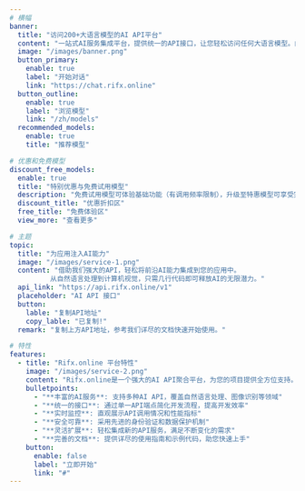 ```yaml
---
# 横幅
banner:
  title: "访问200+大语言模型的AI API平台"
  content: "一站式AI服务集成平台，提供统一的API接口，让您轻松访问任何大语言模型。内置故障转移、负载均衡、自动重试和智能缓存等企业级特性。"
  image: "/images/banner.png"
  button_primary:
    enable: true
    label: "开始对话"
    link: "https://chat.rifx.online"
  button_outline:
    enable: true
    label: "浏览模型"
    link: "/zh/models"
  recommended_models:
    enable: true
    title: "推荐模型"

# 优惠和免费模型
discount_free_models:
  enable: true
  title: "特别优惠与免费试用模型"
  description: "免费试用模型可体验基础功能（有调用频率限制），升级至特惠模型可享受完整功能与更高性能"
  discount_title: "优惠折扣区"
  free_title: "免费体验区"
  view_more: "查看更多"

# 主题
topic:
  title: "为应用注入AI能力"
  image: "/images/service-1.png"
  content: "借助我们强大的API，轻松将前沿AI能力集成到您的应用中。
          从自然语言处理到计算机视觉，只需几行代码即可释放AI的无限潜力。"
  api_link: "https://api.rifx.online/v1"
  placeholder: "AI API 接口"
  button:
    lable: "复制API地址"
    copy_lable: "已复制!"
  remark: "复制上方API地址，参考我们详尽的文档快速开始使用。"

# 特性
features:
  - title: "Rifx.online 平台特性"
    image: "/images/service-2.png"
    content: "Rifx.online是一个强大的AI API聚合平台，为您的项目提供全方位支持。主要特性包括："
    bulletpoints:
      - "**丰富的AI服务**: 支持多种AI API，覆盖自然语言处理、图像识别等领域"
      - "**统一的接口**: 通过单一API端点简化开发流程，提高开发效率"
      - "**实时监控**: 直观展示API调用情况和性能指标"
      - "**安全可靠**: 采用先进的身份验证和数据保护机制"
      - "**灵活扩展**: 轻松集成新的API服务，满足不断变化的需求"
      - "**完善的文档**: 提供详尽的使用指南和示例代码，助您快速上手"
    button:
      enable: false
      label: "立即开始"
      link: "#"
---
```

